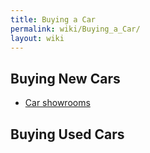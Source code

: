 ```yaml
---
title: Buying a Car
permalink: wiki/Buying_a_Car/
layout: wiki
---
```


Buying New Cars
---------------

-   [Car showrooms](/wiki/Car_showrooms "wikilink")

Buying Used Cars
----------------
